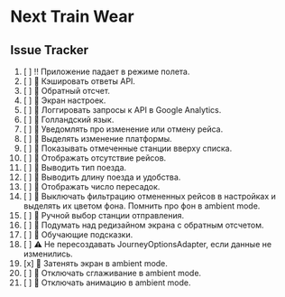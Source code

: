 # Next Train Wear

## Issue Tracker

1. [ ] :bangbang: Приложение падает в режиме полета.
2. [ ] :thought_balloon: Кэшировать ответы API.
3. [ ] :thought_balloon: Обратный отсчет.
4. [ ] :thought_balloon: Экран настроек.
5. [ ] :thought_balloon: Логгировать запросы к API в Google Analytics.
6. [ ] :thought_balloon: Голландский язык.
7. [ ] :thought_balloon: Уведомлять про изменение или отмену рейса.
8. [ ] :thought_balloon: Выделять изменение платформы.
9. [ ] :thought_balloon: Показывать отмеченные станции вверху списка.
10. [ ] :thought_balloon: Отображать отсутствие рейсов.
11. [ ] :thought_balloon: Выводить тип поезда.
12. [ ] :thought_balloon: Выводить длину поезда и удобства.
13. [ ] :thought_balloon: Отображать число пересадок.
14. [ ] :thought_balloon: Выключать фильтрацию отмененных рейсов в настройках и выделять их цветом фона. Помнить про фон в ambient mode.
15. [ ] :thought_balloon: Ручной выбор станции отправления.
16. [ ] :thought_balloon: Подумать над редизайном экрана с обратным отсчетом.
17. [ ] :thought_balloon: Обучающие подсказки.
18. [ ] :warning: Не пересоздавать JourneyOptionsAdapter, если данные не изменились.
19. [x] :thought_balloon: Затенять экран в ambient mode.
20. [ ] :thought_balloon: Отключать сглаживание в ambient mode.
21. [ ] :thought_balloon: Отключать анимацию в ambient mode.
